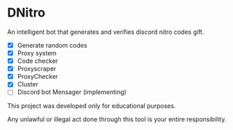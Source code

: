 # DNitro
An intelligent bot that generates and verifies discord nitro codes gift. 

- [X] Generate random codes
- [X] Proxy system
- [X] Code checker
- [X] Proxyscraper
- [X] ProxyChecker
- [X] Cluster
- [ ] Discord bot Mensager (implementing)

This project was developed only for educational purposes.

Any unlawful or illegal act done through this tool is your entire responsibility.
